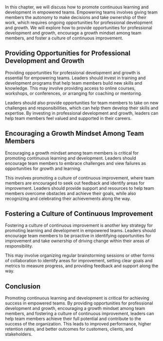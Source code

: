 
In this chapter, we will discuss how to promote continuous learning and development in empowered teams. Empowering teams involves giving team members the autonomy to make decisions and take ownership of their work, which requires ongoing opportunities for professional development and growth. We will explore how to provide opportunities for professional development and growth, encourage a growth mindset among team members, and foster a culture of continuous improvement.

Providing Opportunities for Professional Development and Growth
---------------------------------------------------------------

Providing opportunities for professional development and growth is essential for empowering teams. Leaders should invest in training and development programs that help team members build new skills and knowledge. This may involve providing access to online courses, workshops, or conferences, or arranging for coaching or mentoring.

Leaders should also provide opportunities for team members to take on new challenges and responsibilities, which can help them develop their skills and expertise. By investing in professional development and growth, leaders can help team members feel valued and supported in their careers.

Encouraging a Growth Mindset Among Team Members
-----------------------------------------------

Encouraging a growth mindset among team members is critical for promoting continuous learning and development. Leaders should encourage team members to embrace challenges and view failures as opportunities for growth and learning.

This involves promoting a culture of continuous improvement, where team members are encouraged to seek out feedback and identify areas for improvement. Leaders should provide support and resources to help team members overcome obstacles and achieve their goals, while also recognizing and celebrating their achievements along the way.

Fostering a Culture of Continuous Improvement
---------------------------------------------

Fostering a culture of continuous improvement is another key strategy for promoting learning and development in empowered teams. Leaders should encourage team members to be proactive in identifying opportunities for improvement and take ownership of driving change within their areas of responsibility.

This may involve organizing regular brainstorming sessions or other forms of collaboration to identify areas for improvement, setting clear goals and metrics to measure progress, and providing feedback and support along the way.

Conclusion
----------

Promoting continuous learning and development is critical for achieving success in empowered teams. By providing opportunities for professional development and growth, encouraging a growth mindset among team members, and fostering a culture of continuous improvement, leaders can help team members achieve their full potential and contribute to the success of the organization. This leads to improved performance, higher retention rates, and better outcomes for customers, clients, and stakeholders.
